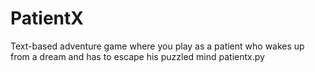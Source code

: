 # PatientX
Text-based adventure game where you play as a patient who wakes up from a dream and has to escape his puzzled mind
patientx.py
